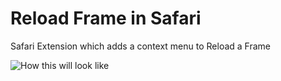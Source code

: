 Reload Frame in Safari
===========================

Safari Extension which adds a context menu to Reload a Frame

![How this will look like](https://www.dropbox.com/s/4gmsjc7vathij44/Screenshot%202014-01-15%2011.11.24.png "How this will look like")
